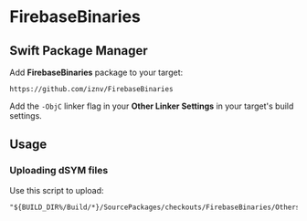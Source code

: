 # FirebaseBinaries

## Swift Package Manager

Add **FirebaseBinaries** package to your target:

```
https://github.com/iznv/FirebaseBinaries
```

Add the `-ObjC` linker flag in your **Other Linker Settings** in your target's build settings.

## Usage

### Uploading dSYM files

Use this script to upload:

```shell
"${BUILD_DIR%/Build/*}/SourcePackages/checkouts/FirebaseBinaries/Others/FirebaseCrashlytics/run"
```
